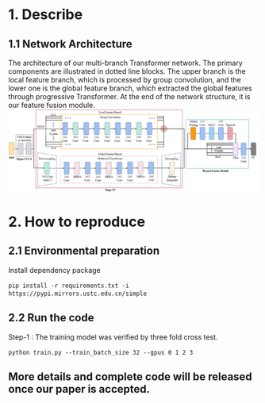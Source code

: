 # 1. Describe
## 1.1 Network Architecture
The architecture of our multi-branch Transformer network.
The primary components are illustrated in dotted line blocks. The upper branch is the local feature branch, which is processed by group convolution, and the lower one is the global feature branch, which extracted the global features through progressive Transformer. At the end of the network structure, it is our feature fusion module.
![architecture ](resources/AGMB.png)
# 2. How to reproduce
## 2.1 Environmental preparation
Install dependency package
```
pip install -r requirements.txt -i https://pypi.mirrors.ustc.edu.cn/simple
```

## 2.2 Run the code
Step-1 : The training model was verified by three fold cross test.
```terminal
python train.py --train_batch_size 32 --gpus 0 1 2 3
```


## More details and complete code will be released once our paper is accepted.
